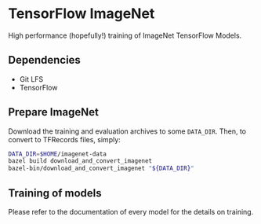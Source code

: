 # TensorFlow ImageNet

High performance (hopefully!) training of ImageNet TensorFlow Models.

## Dependencies

* Git LFS
* TensorFlow

## Prepare ImageNet

Download the training and evaluation archives to some `DATA_DIR`. Then, to convert to TFRecords files, simply:
```bash
DATA_DIR=$HOME/imagenet-data
bazel build download_and_convert_imagenet
bazel-bin/download_and_convert_imagenet "${DATA_DIR}"
```

## Training of models

Please refer to the documentation of every model for the details on training.
